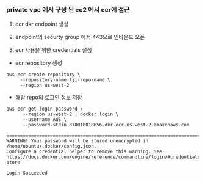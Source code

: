### private vpc 에서 구성 된 ec2 에서 ecr에 접근 

1. ecr dkr endpoint 생성
   
2. endpoint의 securty group 에서 443으로 인바운드 오픈


3. ecr 사용을 위한 credentials 설정 

- ecr repository 생성 
```
aws ecr create-repository \
     --repository-name lji-repo-name \
     --region us-west-2
```
- 해당 repo의 로그인 정보 저장
```
aws ecr get-login-password \
      --region us-west-2 | docker login \
      --username AWS \
      --password-stdin 378010018656.dkr.ecr.us-west-2.amazonaws.com

=========================================================================================
WARNING! Your password will be stored unencrypted in /home/ubuntu/.docker/config.json.
Configure a credential helper to remove this warning. See
https://docs.docker.com/engine/reference/commandline/login/#credentials-store

Login Succeeded

```
